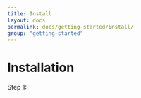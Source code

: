 ```yaml
---
title: Install
layout: docs
permalink: docs/getting-started/install/
group: "getting-started"
---
```


# Installation

Step 1: